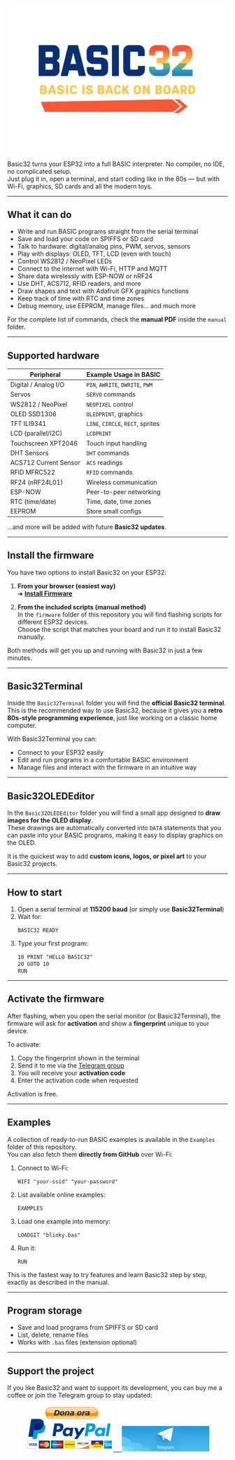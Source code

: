![Basic32](https://github.com/Ferrazzi/Basic32/blob/main/Logo.png)

Basic32 turns your ESP32 into a full BASIC interpreter. No compiler, no IDE, no complicated setup.  
Just plug it in, open a terminal, and start coding like in the 80s — but with Wi-Fi, graphics, SD cards and all the modern toys.

---

## What it can do

- Write and run BASIC programs straight from the serial terminal  
- Save and load your code on SPIFFS or SD card  
- Talk to hardware: digital/analog pins, PWM, servos, sensors  
- Play with displays: OLED, TFT, LCD (even with touch)  
- Control WS2812 / NeoPixel LEDs  
- Connect to the internet with Wi-Fi, HTTP and MQTT  
- Share data wirelessly with ESP-NOW or nRF24  
- Use DHT, ACS712, RFID readers, and more  
- Draw shapes and text with Adafruit GFX graphics functions  
- Keep track of time with RTC and time zones  
- Debug memory, use EEPROM, manage files… and much more

For the complete list of commands, check the **manual PDF** inside the `manual` folder.

---

## Supported hardware

| Peripheral            | Example Usage in BASIC |
|-----------------------|------------------------|
| Digital / Analog I/O  | `PIN`, `AWRITE`, `DWRITE`, `PWM` |
| Servos                | `SERVO` commands |
| WS2812 / NeoPixel     | `NEOPIXEL` control |
| OLED SSD1306          | `OLEDPRINT`, graphics |
| TFT ILI9341           | `LINE`, `CIRCLE`, `RECT`, sprites |
| LCD (parallel/I2C)    | `LCDPRINT` |
| Touchscreen XPT2046   | Touch input handling |
| DHT Sensors           | `DHT` commands |
| ACS712 Current Sensor | `ACS` readings |
| RFID MFRC522          | `RFID` commands |
| RF24 (nRF24L01)       | Wireless communication |
| ESP-NOW               | Peer-to-peer networking |
| RTC (time/date)       | Time, date, time zones |
| EEPROM                | Store small configs |

…and more will be added with future **Basic32 updates**.

---

## Install the firmware

You have two options to install Basic32 on your ESP32:

1. **From your browser (easiest way)**  
   ➜ [**Install Firmware**](https://ferrazzi.github.io/Basic32/)

2. **From the included scripts (manual method)**  
   In the `firmware` folder of this repository you will find flashing scripts for different ESP32 devices.  
   Choose the script that matches your board and run it to install Basic32 manually.

Both methods will get you up and running with Basic32 in just a few minutes.

---

## Basic32Terminal

Inside the `Basic32Terminal` folder you will find the **official Basic32 terminal**.  
This is the recommended way to use Basic32, because it gives you a **retro 80s-style programming experience**, just like working on a classic home computer.

With Basic32Terminal you can:
- Connect to your ESP32 easily  
- Edit and run programs in a comfortable BASIC environment  
- Manage files and interact with the firmware in an intuitive way

---

## Basic32OLEDEditor

In the `Basic32OLEDEditor` folder you will find a small app designed to **draw images for the OLED display**.  
These drawings are automatically converted into `DATA` statements that you can paste into your BASIC programs, making it easy to display graphics on the OLED.

It is the quickest way to add **custom icons, logos, or pixel art** to your Basic32 projects.

---

## How to start

1. Open a serial terminal at **115200 baud** (or simply use **Basic32Terminal**)  
2. Wait for:  
   ```
   BASIC32 READY
   ```
3. Type your first program:
   ```basic
   10 PRINT "HELLO BASIC32"
   20 GOTO 10
   RUN
   ```

---

## Activate the firmware

After flashing, when you open the serial monitor (or Basic32Terminal), the firmware will ask for **activation** and show a **fingerprint** unique to your device.

To activate:
1. Copy the fingerprint shown in the terminal  
2. Send it to me via the [Telegram group](https://t.me/Basic32ESP)  
3. You will receive your **activation code**  
4. Enter the activation code when requested

Activation is free.

---

## Examples

A collection of ready-to-run BASIC examples is available in the `Examples` folder of this repository.  
You can also fetch them **directly from GitHub** over Wi-Fi:

1. Connect to Wi-Fi:
   ```
   WIFI "your-ssid" "your-password"
   ```
2. List available online examples:
   ```
   EXAMPLES
   ```
3. Load one example into memory:
   ```
   LOADGIT "blinky.bas"
   ```
4. Run it:
   ```
   RUN
   ```

This is the fastest way to try features and learn Basic32 step by step, exactly as described in the manual.

---

## Program storage

- Save and load programs from SPIFFS or SD card  
- List, delete, rename files  
- Works with `.bas` files (extension optional)

---

## Support the project

If you like Basic32 and want to support its development, you can buy me a coffee or join the Telegram group to stay updated:

<p align="center">
  <a href="https://www.paypal.com/donate/?business=3LPTNPJ2RV6U8&no_recurring=0&item_name=Buy+me+a+coffee+if+you+like+to+contribute+to+the+app+development&currency_code=EUR">
    <img src="https://github.com/Ferrazzi/CarBox-Companion/blob/main/Assets/DonaPayPal.png" alt="Donate with PayPal" width="200"/>
    &nbsp;&nbsp;&nbsp;
    <img src="https://github.com/Ferrazzi/CarBox-Launcher/blob/main/telegra-banner.jpg" alt="Telegram" width="200"/>
  </a>
</p>
